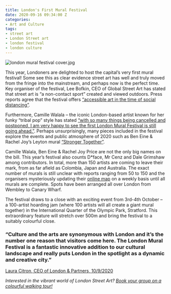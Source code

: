 ```yaml
---
title: London's First Mural Festival
date: 2020-09-16 09:34:00 Z
categories:
- Art and Culture
tags:
- street art
- London Street art
- london festival
- london culture
---
```


![london mural festival cover.jpg](/uploads/london%20mural%20festival%20cover.jpg)

This year, Londoners are delighted to host the capital’s very first mural festival! Some see this as clear evidence street art has well and truly moved from the fringe into the mainstream, and perhaps now is the perfect time. Key organiser of the festival, Lee Bofkin, CEO of Global Street Art has stated that street art is “a non-contact sport” created and viewed outdoors. Press reports agree that the festival offers [“accessible art in the time of social distancing”](https://www.theguardian.com/artanddesign/2020/aug/14/accessible-and-social-distanced-london-mural-festival-takes-street-art-mainstream).

Furthermore, Camille Walala – the iconic London-based artist known for her funky “tribal pop” style has stated [“with so many things being cancelled and postponed, I am very happy to see the first London Mural Festival is still going ahead.”](https://www.standard.co.uk/go/london/arts/london-mural-festival-a4542006.html). Perhaps unsurprisingly, many pieces included in the festival explore the events and public atmosphere of 2020 such as Ben Eine & Rachel Joy’s Leyton mural [“Stronger Together”](https://www.standard.co.uk/go/london/arts/london-mural-festival-a4542006.html).

Camille Walala, Ben Eine & Rachel Joy Price are not the only big names on the bill. This year’s festival also counts D*face, Mr Cenz and Dale Grimshaw among contributors. In total, more than 150 artists are coming to leave their mark, from as far afield as Colombia, Japan and Australia. The exact number of murals is still unclear with reports ranging from 50 to 150 and the organisers mysteriously updating their [online map](https://www.londonmuralfestival.com/map) on a weekly basis until all murals are complete. Spots have been arranged all over London from Wembley to Canary Wharf. 
 
The festival draws to a close with an exciting event from 3rd-4th October – a 100-artist hoarding jam (where 100 artists will all create a giant mural together) in the International Quarter of the Olympic Park, Stratford. This extraordinary feature will stretch over 500m and bring the festival to a suitably colourful close.



### “Culture and the arts are synonymous with London and it’s the number one reason that visitors come here. The London Mural Festival is a fantastic innovative addition to our cultural landscape and really puts London in the spotlight as a dynamic and creative city.” 
[Laura Citron, CEO of London & Partners, 10/9/2020](https://www.londonmuralfestival.com/)

*Interested in the vibrant world of London Street Art? [Book your group on a colourful walking tour!](https://www.insiderlondon.com/london/educational-tours/street-art-tour-london/)*
